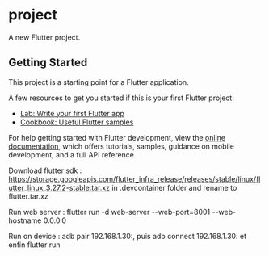 # project

A new Flutter project.

## Getting Started

This project is a starting point for a Flutter application.

A few resources to get you started if this is your first Flutter project:

- [Lab: Write your first Flutter app](https://docs.flutter.dev/get-started/codelab)
- [Cookbook: Useful Flutter samples](https://docs.flutter.dev/cookbook)

For help getting started with Flutter development, view the
[online documentation](https://docs.flutter.dev/), which offers tutorials,
samples, guidance on mobile development, and a full API reference.

Download flutter sdk : https://storage.googleapis.com/flutter_infra_release/releases/stable/linux/flutter_linux_3.27.2-stable.tar.xz in .devcontainer folder and rename to flutter.tar.xz

Run web server : flutter run -d web-server --web-port=8001 --web-hostname 0.0.0.0

Run on device : adb pair 192.168.1.30:, puis adb connect 192.168.1.30: et enfin flutter run
